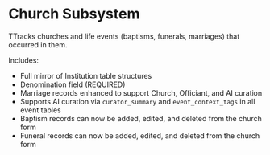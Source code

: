 # Church Subsystem

TTracks churches and life events (baptisms, funerals, marriages) that occurred in them.

Includes:
- Full mirror of Institution table structures
- Denomination field (REQUIRED)
- Marriage records enhanced to support Church, Officiant, and AI curation
- Supports AI curation via `curator_summary` and `event_context_tags` in all event tables
- Baptism records can now be added, edited, and deleted from the church form
- Funeral records can now be added, edited, and deleted from the church form
```